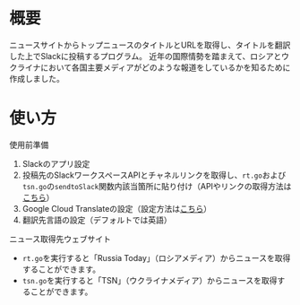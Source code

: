 # 概要
ニュースサイトからトップニュースのタイトルとURLを取得し、タイトルを翻訳した上でSlackに投稿するプログラム。
近年の国際情勢を踏まえて、ロシアとウクライナにおいて各国主要メディアがどのような報道をしているかを知るために作成しました。

# 使い方
使用前準備
1. Slackのアプリ設定
2. 投稿先のSlackワークスペースAPIとチャネルリンクを取得し、`rt.go`および`tsn.go`の`sendtoSlack`関数内該当箇所に貼り付け（APIやリンクの取得方法は[こちら](https://api.slack.com/apps)）
3. Google Cloud Translateの設定（設定方法は[こちら](https://cloud.google.com/translate/docs/setup?hl=ja)）
4. 翻訳先言語の設定（デフォルトでは英語）

ニュース取得先ウェブサイト
- `rt.go`を実行すると「Russia Today」（ロシアメディア）からニュースを取得することができます。
- `tsn.go`を実行すると「TSN」（ウクライナメディア）からニュースを取得することができます。
